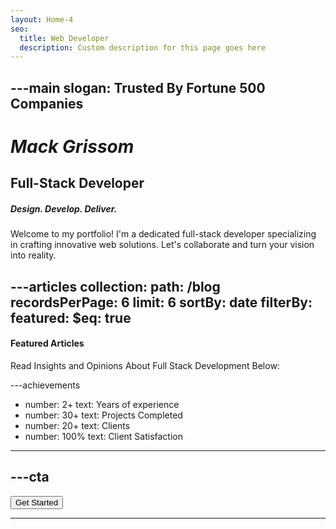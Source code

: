 ```yaml
---
layout: Home-4
seo:
  title: Web Developer
  description: Custom description for this page goes here
---
```


---main
slogan: Trusted By Fortune 500 Companies
---

# *Mack Grissom*

## <Typewriter>Full-Stack Developer</Typewriter>

##### <span>Design. Develop. Deliver.</span>

<Sep size={6} line className='max-w-sm mx-auto' />

Welcome to my portfolio! I'm a dedicated full-stack developer specializing in crafting innovative web solutions. Let's collaborate and turn your vision into reality.



---articles
collection:
  path: /blog
  recordsPerPage: 6
  limit: 6
  sortBy: date
  filterBy:
    featured:
      $eq: true
---

#### <span>Featured Articles</span>

Read Insights and Opinions About Full Stack Development Below:



---achievements
- number: 2+
  text: Years of experience
- number: 30+
  text: Projects Completed
- number: 20+
  text: Clients
- number: 100%
  text: Client Satisfaction
---



---cta
---
<Button href="/contact" size="sm">
  Get Started
</Button>

---